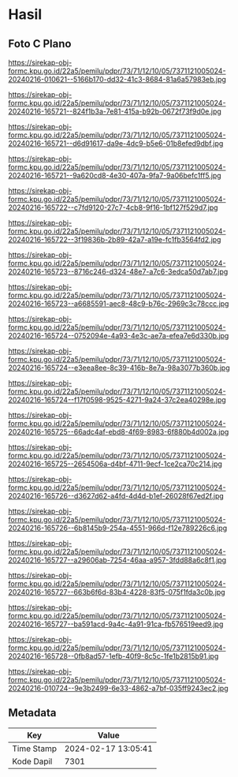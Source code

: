 # Hasil

## Foto C Plano

https://sirekap-obj-formc.kpu.go.id/22a5/pemilu/pdpr/73/71/12/10/05/7371121005024-20240216-010621--5166b170-dd32-41c3-8684-81a6a57983eb.jpg

https://sirekap-obj-formc.kpu.go.id/22a5/pemilu/pdpr/73/71/12/10/05/7371121005024-20240216-165721--824f1b3a-7e81-415a-b92b-0672f73f9d0e.jpg

https://sirekap-obj-formc.kpu.go.id/22a5/pemilu/pdpr/73/71/12/10/05/7371121005024-20240216-165721--d6d91617-da9e-4dc9-b5e6-01b8efed9dbf.jpg

https://sirekap-obj-formc.kpu.go.id/22a5/pemilu/pdpr/73/71/12/10/05/7371121005024-20240216-165721--9a620cd8-4e30-407a-9fa7-9a06befc1ff5.jpg

https://sirekap-obj-formc.kpu.go.id/22a5/pemilu/pdpr/73/71/12/10/05/7371121005024-20240216-165722--c7fd9120-27c7-4cb8-9f16-1bf127f529d7.jpg

https://sirekap-obj-formc.kpu.go.id/22a5/pemilu/pdpr/73/71/12/10/05/7371121005024-20240216-165722--3f19836b-2b89-42a7-a19e-fc1fb3564fd2.jpg

https://sirekap-obj-formc.kpu.go.id/22a5/pemilu/pdpr/73/71/12/10/05/7371121005024-20240216-165723--8716c246-d324-48e7-a7c6-3edca50d7ab7.jpg

https://sirekap-obj-formc.kpu.go.id/22a5/pemilu/pdpr/73/71/12/10/05/7371121005024-20240216-165723--a6685591-aec8-48c9-b76c-2969c3c78ccc.jpg

https://sirekap-obj-formc.kpu.go.id/22a5/pemilu/pdpr/73/71/12/10/05/7371121005024-20240216-165724--0752094e-4a93-4e3c-ae7a-efea7e6d330b.jpg

https://sirekap-obj-formc.kpu.go.id/22a5/pemilu/pdpr/73/71/12/10/05/7371121005024-20240216-165724--e3eea8ee-8c39-416b-8e7a-98a3077b360b.jpg

https://sirekap-obj-formc.kpu.go.id/22a5/pemilu/pdpr/73/71/12/10/05/7371121005024-20240216-165724--f17f0598-9525-4271-9a24-37c2ea40298e.jpg

https://sirekap-obj-formc.kpu.go.id/22a5/pemilu/pdpr/73/71/12/10/05/7371121005024-20240216-165725--66adc4af-ebd8-4f69-8983-6f880b4d002a.jpg

https://sirekap-obj-formc.kpu.go.id/22a5/pemilu/pdpr/73/71/12/10/05/7371121005024-20240216-165725--2654506a-d4bf-4711-9ecf-1ce2ca70c214.jpg

https://sirekap-obj-formc.kpu.go.id/22a5/pemilu/pdpr/73/71/12/10/05/7371121005024-20240216-165726--d3627d62-a4fd-4d4d-b1ef-26028f67ed2f.jpg

https://sirekap-obj-formc.kpu.go.id/22a5/pemilu/pdpr/73/71/12/10/05/7371121005024-20240216-165726--6b8145b9-254a-4551-966d-f12e789226c6.jpg

https://sirekap-obj-formc.kpu.go.id/22a5/pemilu/pdpr/73/71/12/10/05/7371121005024-20240216-165727--a29606ab-7254-46aa-a957-3fdd88a6c8f1.jpg

https://sirekap-obj-formc.kpu.go.id/22a5/pemilu/pdpr/73/71/12/10/05/7371121005024-20240216-165727--663b6f6d-83b4-4228-83f5-075f1fda3c0b.jpg

https://sirekap-obj-formc.kpu.go.id/22a5/pemilu/pdpr/73/71/12/10/05/7371121005024-20240216-165727--ba591acd-9a4c-4a91-91ca-fb576519eed9.jpg

https://sirekap-obj-formc.kpu.go.id/22a5/pemilu/pdpr/73/71/12/10/05/7371121005024-20240216-165728--0fb8ad57-1efb-40f9-8c5c-1fe1b2815b91.jpg

https://sirekap-obj-formc.kpu.go.id/22a5/pemilu/pdpr/73/71/12/10/05/7371121005024-20240216-010724--9e3b2499-6e33-4862-a7bf-035ff9243ec2.jpg


## Metadata

| Key        | Value               |
| ---------- | ------------------- |
| Time Stamp | 2024-02-17 13:05:41 |
| Kode Dapil | 7301                |



